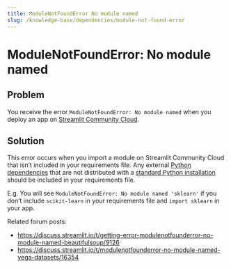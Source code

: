 ```yaml
---
title: ModuleNotFoundError No module named
slug: /knowledge-base/dependencies/module-not-found-error
---
```


# ModuleNotFoundError: No module named

## Problem

You receive the error `ModuleNotFoundError: No module named` when you deploy an app on [Streamlit Community Cloud](https://streamlit.io/cloud).

## Solution

This error occurs when you import a module on Streamlit Community Cloud that isn’t included in your requirements file. Any external [Python dependencies](/streamlit-community-cloud/deploy-your-app/app-dependencies#add-python-dependencies) that are not distributed with a [standard Python installation](https://docs.python.org/3/py-modindex.html) should be included in your requirements file.

E.g. You will see `ModuleNotFoundError: No module named 'sklearn'` if you don’t include `scikit-learn` in your requirements file and `import sklearn` in your app.

Related forum posts:

- https://discuss.streamlit.io/t/getting-error-modulenotfounderror-no-module-named-beautifulsoup/9126
- https://discuss.streamlit.io/t/modulenotfounderror-no-module-named-vega-datasets/16354

